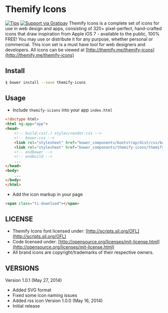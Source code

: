 Themify Icons
=============
[![Tips](https://img.shields.io/gratipay/lykmapipo.svg)](https://gratipay.com/lykmapipo/)
[![Support via Gratipay](https://cdn.rawgit.com/gratipay/gratipay-badge/2.3.0/dist/gratipay.svg)](https://gratipay.com/lykmapipo/)
Themify Icons is a complete set of icons for use in web design and apps, consisting of 320+ pixel-perfect, hand-crafted icons that draw inspiration from Apple iOS 7 - available to the public, 100% FREE! You may use or distribute it for any purpose, whether personal or commercial. This icon set is a must have tool for web designers and developers.
All icons can be viewed at [http://themify.me/themify-icons](http://themify.me/themify-icons)
## Install
```sh
$ bower install --save themify-icons
```
## Usage
- Include `themify-icions` into your app `index.html` 
```html
<!doctype html>
<html ng-app="app">
<head>
    <!-- build:css(.) styles/vendor.css -->
    <!-- bower:css -->
    <link rel="stylesheet" href="bower_components/bootstrap/dist/css/bootstrap.css" />
    <link rel="stylesheet" href="bower_components/themify-icons/themify-icons.css" />
    <!-- endbower -->
    <!-- endbuild -->
    ...
</head>
<body>
    ...
</body>
</html>
```
- Add the icon markup in your page
```html
<span class="ti-download"></span>
```
## LICENSE
- Themify Icons font licensed under: [http://scripts.sil.org/OFL](http://scripts.sil.org/OFL)
- Code licensed under: [http://opensource.org/licenses/mit-license.html](http://opensource.org/licenses/mit-license.html)
- All brand icons are copyright/trademarks of their respective owners.
## VERSIONS
Version 1.0.1 (May 27, 2014)
- Added SVG format
- Fixed some icon naming issues
- Added rss icon
Version 1.0.0 (May 16, 2014)
- Initial release